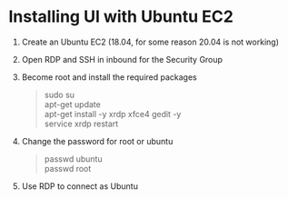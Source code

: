 # Installing UI with Ubuntu EC2

1. Create an Ubuntu EC2 (18.04, for some reason 20.04 is not working)

1. Open RDP and SSH in inbound for the Security Group

1. Become root and install the required packages
    >sudo su\
    >apt-get update\
    >apt-get install -y xrdp xfce4 gedit -y\
    >service xrdp restart

1. Change the password for root or ubuntu
    >passwd ubuntu\
    >passwd root

1. Use RDP to connect as Ubuntu